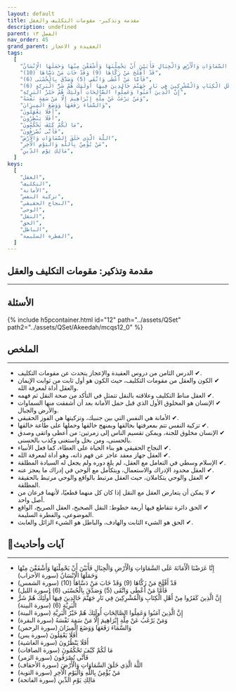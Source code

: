 ```yaml
---
layout: default
title: مقدمة وتذكير- مقومات التكليف والعقل
description: undefined
parent: الفصل ١٣
nav_order: 45
grand_parent: العقيدة و الاعجاز
tags:
  [
    "إِنَّا عَرَضْنَا الْأَمَانَةَ عَلَى السَّمَاوَاتِ وَالْأَرْضِ وَالْجِبَالِ فَأَبَيْنَ أَنْ يَحْمِلْنَهَا وَأَشْفَقْنَ مِنْهَا وَحَمَلَهَا الْإِنْسَانُ",
    "قَدْ أَفْلَحَ مَنْ زَكَّاهَا (9) وَقَدْ خَابَ مَنْ دَسَّاهَا (10)",
    "فَأَمَّا مَنْ أَعْطَى وَاتَّقَى (5) وَصَدَّقَ بِالْحُسْنَى (6)",
    "إِنَّ الَّذِينَ كَفَرُوا مِنْ أَهْلِ الْكِتَابِ وَالْمُشْرِكِينَ فِي نَارِ جَهَنَّمَ خَالِدِينَ فِيهَا أُولَئِكَ هُمْ شَرُّ الْبَرِيَّةِ (6)",
    "إِنَّ الَّذِينَ آمَنُوا وَعَمِلُوا الصَّالِحَاتِ أُولَئِكَ هُمْ خَيْرُ الْبَرِيَّةِ",
    "وَمَنْ يَرْغَبُ عَنْ مِلَّةِ إِبْرَاهِيمَ إِلَّا مَنْ سَفِهَ نَفْسَهُ",
    "وَالسَّمَاءَ رَفَعَهَا وَوَضَعَ الْمِيزَانَ",
    "أَفَلَا يَعْقِلُونَ",
    "أَفَلَا يَنْظُرُونَ",
    "مَا لَكُمْ كَيْفَ تَحْكُمُونَ",
    "فَأَنَّى تُصْرَفُونَ",
    "اللَّهَ الَّذِي خَلَقَ السَّمَاوَاتِ وَالْأَرْضَ",
    "مَنْ يُؤْمِنُ بِاللَّهِ وَالْيَوْمِ الْآخِرِ",
    "مَالِكِ يَوْمِ الدِّينِ",
  ]
keys:
  [
    "العقل",
    "التكليف",
    "الأمانة",
    "تزكية النفس",
    "النجاح الحقيقي",
    "الوحي",
    "النقل",
    "الحق",
    "الباطل",
    "الفطرة السليمة",
  ]
---
```


## ‏مقدمة وتذكير: مقومات التكليف والعقل

---

## الأسئلة

{% include h5pcontainer.html id="12" path="../assets/QSet" path2="../assets/QSet/Akeedah/mcqs12_0" %}

## الملخص

---

- ‏✔ الدرس الثامن من دروس العقيدة والإعجاز يتحدث عن مقومات التكليف.
- ‏✔ الكون والعقل من مقومات التكليف، حيث الكون هو أول ثابت من ثوابت الإيمان والعقل أداة لمعرفة الله.
- ‏✔ العقل مناط التكليف وعلاقته بالنقل تتمثل في التأكد من صحة النقل ثم فهمه.
- ‏✔ الإنسان هو المخلوق الأول الذي قبل حمل الأمانة بعد أن أشفقت منها السماوات والأرض والجبال.
- ‏✔ الأمانة هي النفس التي بين جنبيك، وتزكيتها هي الفوز الحقيقي.
- ‏✔ تزكية النفس تتم بمعرفتها بخالقها وبمنهج خالقها وحملها على طاعة خالقها.
- ‏✔ الإنسان مخلوق للجنة، ويمكن تقسيم الناس إلى زمرتين: من أعطى واتقى وصدق بالحسنى، ومن بخل واستغنى وكذب بالحسنى.
- ‏✔ النجاح الحقيقي هو بناء الحياة على العطاء، كما فعل الأنبياء.
- ‏✔ العقل جهاز معقد عاجز عن فهم ذاته، وهو أداة لمعرفة الله.
- ‏✔ الإسلام وسطي في التعامل مع العقل، لم يلغِ دوره ولم يجعل له السيادة المطلقة.
- ‏✔ العقل محدود الإدراك والاستعمال، ويتكامل مع الوحي في إدراك ما يعجز عنه.
- ‏✔ العقل والوحي يتكاملان، حيث العقل مرتبط بالواقع والوحي مرتبط بالحقيقة المطلقة.
- ‏✔ لا يمكن أن يتعارض العقل مع النقل إذا كان كل منهما قطعيًا، لأنهما فرعان من أصل واحد.
- ‏✔ الحق دائرة تتقاطع فيها أربعة خطوط: النقل الصحيح، العقل الصريح، الواقع الموضوعي، والفطرة السليمة.
- ‏✔ الحق هو الشيء الثابت والهادف، والباطل هو الشيء الزائل والعابث.

## 📜آيات وأحاديث

---

- ‏إِنَّا عَرَضْنَا الْأَمَانَةَ عَلَى السَّمَاوَاتِ وَالْأَرْضِ وَالْجِبَالِ فَأَبَيْنَ أَنْ يَحْمِلْنَهَا وَأَشْفَقْنَ مِنْهَا وَحَمَلَهَا الْإِنْسَانُ (سورة الأحزاب)
- ‏قَدْ أَفْلَحَ مَنْ زَكَّاهَا (9) وَقَدْ خَابَ مَنْ دَسَّاهَا (10) (سورة الشمس)
- ‏فَأَمَّا مَنْ أَعْطَى وَاتَّقَى (5) وَصَدَّقَ بِالْحُسْنَى (6) (سورة الليل)
- ‏إِنَّ الَّذِينَ كَفَرُوا مِنْ أَهْلِ الْكِتَابِ وَالْمُشْرِكِينَ فِي نَارِ جَهَنَّمَ خَالِدِينَ فِيهَا أُولَئِكَ هُمْ شَرُّ الْبَرِيَّةِ (6) (سورة البينة)
- ‏إِنَّ الَّذِينَ آمَنُوا وَعَمِلُوا الصَّالِحَاتِ أُولَئِكَ هُمْ خَيْرُ الْبَرِيَّةِ (سورة البينة)
- ‏وَمَنْ يَرْغَبُ عَنْ مِلَّةِ إِبْرَاهِيمَ إِلَّا مَنْ سَفِهَ نَفْسَهُ (سورة البقرة)
- ‏وَالسَّمَاءَ رَفَعَهَا وَوَضَعَ الْمِيزَانَ (سورة الرحمن)
- ‏أَفَلَا يَعْقِلُونَ (سورة يس)
- ‏أَفَلَا يَنْظُرُونَ (سورة الغاشية)
- ‏مَا لَكُمْ كَيْفَ تَحْكُمُونَ (سورة الصافات)
- ‏فَأَنَّى تُصْرَفُونَ (سورة الزمر)
- ‏اللَّهَ الَّذِي خَلَقَ السَّمَاوَاتِ وَالْأَرْضَ (سورة الأحقاف)
- ‏مَنْ يُؤْمِنُ بِاللَّهِ وَالْيَوْمِ الْآخِرِ (سورة التوبة)
- ‏مَالِكِ يَوْمِ الدِّينِ (سورة الفاتحة)
